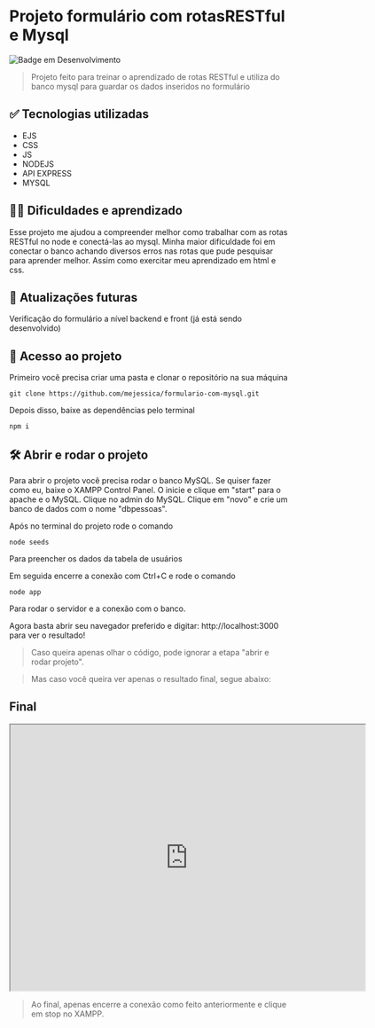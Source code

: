 # Projeto formulário com rotasRESTful e Mysql

![Badge em Desenvolvimento](http://img.shields.io/static/v1?label=STATUS&message=EM%20DESENVOLVIMENTO&color=GREEN&style=for-the-badge)

>Projeto feito para treinar o aprendizado de rotas RESTful e utiliza do banco mysql para guardar os dados inseridos no formulário

## ✅ Tecnologias utilizadas 
- EJS
- CSS
- JS
- NODEJS
- API EXPRESS
- MYSQL

## 👩‍💻 Dificuldades e aprendizado

Esse projeto me ajudou a compreender melhor como trabalhar com as rotas RESTful no node e conectá-las ao mysql. Minha maior dificuldade foi em conectar o banco achando diversos erros nas rotas que pude pesquisar para aprender melhor. Assim como exercitar meu aprendizado em html e css. 

## 💬 Atualizações futuras

Verificação do formulário a nível backend e front (já está sendo desenvolvido)

## 📁 Acesso ao projeto

Primeiro você precisa criar uma pasta e clonar o repositório na sua máquina
```
git clone https://github.com/mejessica/formulario-com-mysql.git 
```
Depois disso, baixe as dependências pelo terminal

```
npm i 
```

## 🛠️ Abrir e rodar o projeto

Para abrir o projeto você precisa rodar o banco MySQL. Se quiser fazer como eu, baixe o XAMPP Control Panel. O inicie e clique em "start" para o apache e o MySQL. Clique no admin do MySQL. Clique em "novo" e crie um banco de dados com o nome "dbpessoas".

Após no terminal do projeto rode o comando 

```
node seeds
```
Para preencher os dados da tabela de usuários

Em seguida encerre a conexão com Ctrl+C e rode o comando 

```
node app
```
Para rodar o servidor e a conexão com o banco.

Agora basta abrir seu navegador preferido e digitar: http://localhost:3000 para ver o resultado!

>Caso queira apenas olhar o código, pode ignorar a etapa "abrir e rodar projeto".

>Mas caso você queira ver apenas o resultado final, segue abaixo:
## Final 


<iframe src="https://drive.google.com/file/d/16yZrH5-EJaqvgzjJrGdPNx96Ip0rLaB4/preview" width="640" height="480"></iframe>

> Ao final, apenas encerre a conexão como feito anteriormente e clique em stop no XAMPP. 
